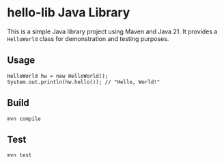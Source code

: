 # hello-lib Java Library

This is a simple Java library project using Maven and Java 21. It provides a `HelloWorld` class for demonstration and testing purposes.

## Usage

```
HelloWorld hw = new HelloWorld();
System.out.println(hw.hello()); // "Hello, World!"
```

## Build

```
mvn compile
```

## Test

```
mvn test
```
